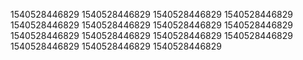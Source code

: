 1540528446829
1540528446829
1540528446829
1540528446829
1540528446829
1540528446829
1540528446829
1540528446829
1540528446829
1540528446829
1540528446829
1540528446829
1540528446829
1540528446829
1540528446829